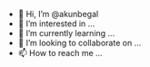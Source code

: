 - 👋 Hi, I’m @akunbegal
- 👀 I’m interested in ...
- 🌱 I’m currently learning ...
- 💞️ I’m looking to collaborate on ...
- 📫 How to reach me ...

<!---
akunbegal/akunbegal is a ✨ special ✨ repository because its `README.md` (this file) appears on your GitHub profile.
You can click the Preview link to take a look at your changes.
--->
